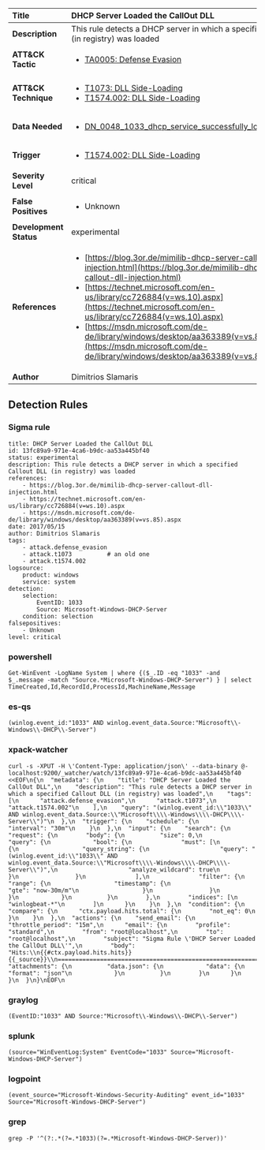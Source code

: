 | Title                    | DHCP Server Loaded the CallOut DLL       |
|:-------------------------|:------------------|
| **Description**          | This rule detects a DHCP server in which a specified Callout DLL (in registry) was loaded |
| **ATT&amp;CK Tactic**    |  <ul><li>[TA0005: Defense Evasion](https://attack.mitre.org/tactics/TA0005)</li></ul>  |
| **ATT&amp;CK Technique** | <ul><li>[T1073: DLL Side-Loading](https://attack.mitre.org/techniques/T1073)</li><li>[T1574.002: DLL Side-Loading](https://attack.mitre.org/techniques/T1574.002)</li></ul>  |
| **Data Needed**          | <ul><li>[DN_0048_1033_dhcp_service_successfully_loaded_callout_dlls](../Data_Needed/DN_0048_1033_dhcp_service_successfully_loaded_callout_dlls.md)</li></ul>  |
| **Trigger**              | <ul><li>[T1574.002: DLL Side-Loading](../Triggers/T1574.002.md)</li></ul>  |
| **Severity Level**       | critical |
| **False Positives**      | <ul><li>Unknown</li></ul>  |
| **Development Status**   | experimental |
| **References**           | <ul><li>[https://blog.3or.de/mimilib-dhcp-server-callout-dll-injection.html](https://blog.3or.de/mimilib-dhcp-server-callout-dll-injection.html)</li><li>[https://technet.microsoft.com/en-us/library/cc726884(v=ws.10).aspx](https://technet.microsoft.com/en-us/library/cc726884(v=ws.10).aspx)</li><li>[https://msdn.microsoft.com/de-de/library/windows/desktop/aa363389(v=vs.85).aspx](https://msdn.microsoft.com/de-de/library/windows/desktop/aa363389(v=vs.85).aspx)</li></ul>  |
| **Author**               | Dimitrios Slamaris |


## Detection Rules

### Sigma rule

```
title: DHCP Server Loaded the CallOut DLL
id: 13fc89a9-971e-4ca6-b9dc-aa53a445bf40
status: experimental
description: This rule detects a DHCP server in which a specified Callout DLL (in registry) was loaded
references:
    - https://blog.3or.de/mimilib-dhcp-server-callout-dll-injection.html
    - https://technet.microsoft.com/en-us/library/cc726884(v=ws.10).aspx
    - https://msdn.microsoft.com/de-de/library/windows/desktop/aa363389(v=vs.85).aspx
date: 2017/05/15
author: Dimitrios Slamaris
tags:
    - attack.defense_evasion
    - attack.t1073          # an old one
    - attack.t1574.002
logsource:
    product: windows
    service: system
detection:
    selection:
        EventID: 1033
        Source: Microsoft-Windows-DHCP-Server
    condition: selection
falsepositives:
    - Unknown
level: critical

```





### powershell
    
```
Get-WinEvent -LogName System | where {($_.ID -eq "1033" -and $_.message -match "Source.*Microsoft-Windows-DHCP-Server") } | select TimeCreated,Id,RecordId,ProcessId,MachineName,Message
```


### es-qs
    
```
(winlog.event_id:"1033" AND winlog.event_data.Source:"Microsoft\\-Windows\\-DHCP\\-Server")
```


### xpack-watcher
    
```
curl -s -XPUT -H \'Content-Type: application/json\' --data-binary @- localhost:9200/_watcher/watch/13fc89a9-971e-4ca6-b9dc-aa53a445bf40 <<EOF\n{\n  "metadata": {\n    "title": "DHCP Server Loaded the CallOut DLL",\n    "description": "This rule detects a DHCP server in which a specified Callout DLL (in registry) was loaded",\n    "tags": [\n      "attack.defense_evasion",\n      "attack.t1073",\n      "attack.t1574.002"\n    ],\n    "query": "(winlog.event_id:\\"1033\\" AND winlog.event_data.Source:\\"Microsoft\\\\-Windows\\\\-DHCP\\\\-Server\\")"\n  },\n  "trigger": {\n    "schedule": {\n      "interval": "30m"\n    }\n  },\n  "input": {\n    "search": {\n      "request": {\n        "body": {\n          "size": 0,\n          "query": {\n            "bool": {\n              "must": [\n                {\n                  "query_string": {\n                    "query": "(winlog.event_id:\\"1033\\" AND winlog.event_data.Source:\\"Microsoft\\\\-Windows\\\\-DHCP\\\\-Server\\")",\n                    "analyze_wildcard": true\n                  }\n                }\n              ],\n              "filter": {\n                "range": {\n                  "timestamp": {\n                    "gte": "now-30m/m"\n                  }\n                }\n              }\n            }\n          }\n        },\n        "indices": [\n          "winlogbeat-*"\n        ]\n      }\n    }\n  },\n  "condition": {\n    "compare": {\n      "ctx.payload.hits.total": {\n        "not_eq": 0\n      }\n    }\n  },\n  "actions": {\n    "send_email": {\n      "throttle_period": "15m",\n      "email": {\n        "profile": "standard",\n        "from": "root@localhost",\n        "to": "root@localhost",\n        "subject": "Sigma Rule \'DHCP Server Loaded the CallOut DLL\'",\n        "body": "Hits:\\n{{#ctx.payload.hits.hits}}{{_source}}\\n================================================================================\\n{{/ctx.payload.hits.hits}}",\n        "attachments": {\n          "data.json": {\n            "data": {\n              "format": "json"\n            }\n          }\n        }\n      }\n    }\n  }\n}\nEOF\n
```


### graylog
    
```
(EventID:"1033" AND Source:"Microsoft\\-Windows\\-DHCP\\-Server")
```


### splunk
    
```
(source="WinEventLog:System" EventCode="1033" Source="Microsoft-Windows-DHCP-Server")
```


### logpoint
    
```
(event_source="Microsoft-Windows-Security-Auditing" event_id="1033" Source="Microsoft-Windows-DHCP-Server")
```


### grep
    
```
grep -P '^(?:.*(?=.*1033)(?=.*Microsoft-Windows-DHCP-Server))'
```



